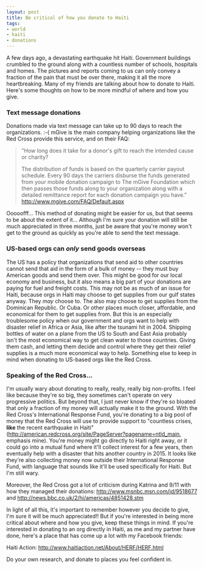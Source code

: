 ```yaml
---
layout: post
title: Be critical of how you donate to Haiti
tags:
- world
- haiti
- donations
---
```

A few days ago, a devastating earthquake hit Haiti. Government buildings crumbled to the ground along with a countless number of schools, hospitals and homes. The pictures and reports coming to us can only convey a fraction of the pain that must be over there, making it all the more heartbreaking. Many of my friends are talking about how to donate to Haiti. Here's some thoughts on how to be more mindful of where and how you give.

### Text message donations
Donations made via text message can take up to 90 days to reach the organizations. :-( mGive is the main company helping organizations like the Red Cross provide this service, and on their FAQ: 

> 
> "How long does it take for a donor's gift to reach the intended cause or charity?
> 
> The distribution of funds is based on the quarterly carrier payout schedule. Every 90 days the carriers disburse the funds generated from your mobile donation campaign to The mGive Foundation which then passes those funds along to your organization along with a detailed remittance report for each donation campaign you have."
> http://www.mgive.com/FAQ/Default.aspx
> 

Ooooofff... This method of donating might be easier for us, but that seems to be about the extent of it... Although I'm sure your donation will still be much appreciated in three months, just be aware that you're money won't get to the ground as quickly as you're able to send the text message.


### US-based orgs can *only* send goods overseas
The US has a policy that organizations that send aid to other countries cannot send that aid in the form of a bulk of money -- they must buy American goods and send them over. This might be good for our local economy and business, but it also means a big part of your donations are paying for fuel and freight costs. This may not be as much of an issue for Haiti, because orgs in Haiti may choose to get supplies from our gulf states anyway. They _may_ choose to. The also may choose to get supplies from the Dominican Republic. Or Cuba. Or other places much closer, affordable, and economical for them to get supplies from. But this is an especially troublesome policy when our government and orgs want to help with disaster relief in Africa or Asia, like after the tsunami hit in 2004. Shipping bottles of water on a plane from the US to South and East Asia probably isn't the most economical way to get clean water to those countries. Giving them cash, and letting them decide and control where they get their relief supplies is a much more economical way to help. Something else to keep in mind when donating to US-based orgs like the Red Cross.


### Speaking of the Red Cross...
I'm usually wary about donating to really, really, really big non-profits. I feel like because they're so big, they sometimes can't operate on very progressive politics. But beyond that, I just never know if they're so bloated that only a fraction of my money will actually make it to the ground. With the Red Cross's International Response Fund, you're donating to a big pool of money that the Red Cross will use to provide support to "countless crises, **like** the recent earthquake in Haiti" (http://american.redcross.org/site/PageServer?pagename=ntld_main, emphasis mine). You're money might go directly to Haiti right away, or it could go into a mutual fund where it'll collect interest for a few years, then eventually help with a disaster that hits another country in 2015. It looks like they're also collecting money now outside their International Response Fund, with language that sounds like it'll be used specifically for Haiti. But I'm still wary.

Moreover, the Red Cross got a lot of criticism during Katrina and 9/11 with how they managed their donations: http://www.msnbc.msn.com/id/9518677 and http://news.bbc.co.uk/2/hi/americas/4851428.stm

In light of all this, it's important to remember however you decide to give, I'm sure it will be much appreciated!! But if you're interested in being more critical about where and how you give, keep these things in mind. If you're interested in donating to an org directly in Haiti, as me and my partner have done, here's a place that has come up a lot with my Facebook friends:

Haiti Action:
http://www.haitiaction.net/About/HERF/HERF.html

Do your own research, and donate to places you feel confident in.

